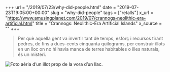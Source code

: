 +++
url = "/2019/07/23/why-did-people.html"
date = "2019-07-23T19:05:00+00:00"
slug = "why-did-people"
tags = ["retalls"]
x_url = "https://www.amusingplanet.com/2019/07/crannogs-neolithic-era-artificial.html"
title = "Crannogs: Neolithic-Era Artificial Islands"
x_source = ""
+++


> Per què aquella gent va invertir tant de temps, esforç i recursos tirant pedres, de fins a dues-cents cinquanta quilograms, per construir illots en un lloc on no hi havia manca de terres habitables o illes naturals, és un misteri.

<img src="https://2.bp.blogspot.com/-RXf72xo3HWQ/XTasUfE1jJI/AAAAAAAAgnQ/wHE3tbBCGMIA4S3R9-XqT3QBoD-RsNZ6wCLcBGAs/s1600/crannogs-6.jpg" alt="Foto aèria d’un illot prop de la vora d’un llac.">